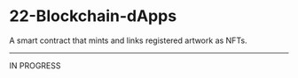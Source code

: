 # 22-Blockchain-dApps
A smart contract that mints and links registered artwork as NFTs.

---

IN PROGRESS
